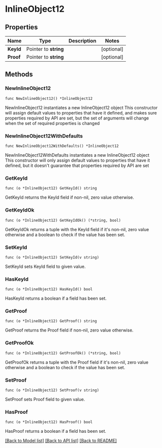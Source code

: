 # InlineObject12

## Properties

Name | Type | Description | Notes
------------ | ------------- | ------------- | -------------
**KeyId** | Pointer to **string** |  | [optional] 
**Proof** | Pointer to **string** |  | [optional] 

## Methods

### NewInlineObject12

`func NewInlineObject12() *InlineObject12`

NewInlineObject12 instantiates a new InlineObject12 object
This constructor will assign default values to properties that have it defined,
and makes sure properties required by API are set, but the set of arguments
will change when the set of required properties is changed

### NewInlineObject12WithDefaults

`func NewInlineObject12WithDefaults() *InlineObject12`

NewInlineObject12WithDefaults instantiates a new InlineObject12 object
This constructor will only assign default values to properties that have it defined,
but it doesn't guarantee that properties required by API are set

### GetKeyId

`func (o *InlineObject12) GetKeyId() string`

GetKeyId returns the KeyId field if non-nil, zero value otherwise.

### GetKeyIdOk

`func (o *InlineObject12) GetKeyIdOk() (*string, bool)`

GetKeyIdOk returns a tuple with the KeyId field if it's non-nil, zero value otherwise
and a boolean to check if the value has been set.

### SetKeyId

`func (o *InlineObject12) SetKeyId(v string)`

SetKeyId sets KeyId field to given value.

### HasKeyId

`func (o *InlineObject12) HasKeyId() bool`

HasKeyId returns a boolean if a field has been set.

### GetProof

`func (o *InlineObject12) GetProof() string`

GetProof returns the Proof field if non-nil, zero value otherwise.

### GetProofOk

`func (o *InlineObject12) GetProofOk() (*string, bool)`

GetProofOk returns a tuple with the Proof field if it's non-nil, zero value otherwise
and a boolean to check if the value has been set.

### SetProof

`func (o *InlineObject12) SetProof(v string)`

SetProof sets Proof field to given value.

### HasProof

`func (o *InlineObject12) HasProof() bool`

HasProof returns a boolean if a field has been set.


[[Back to Model list]](../README.md#documentation-for-models) [[Back to API list]](../README.md#documentation-for-api-endpoints) [[Back to README]](../README.md)


